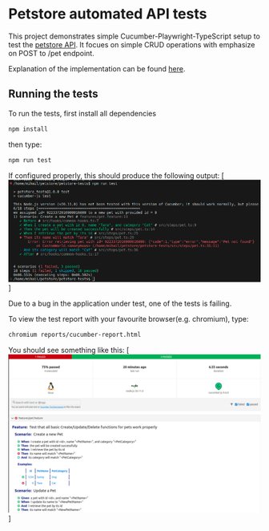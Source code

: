 # Petstore automated API tests

This project demonstrates simple Cucumber-Playwright-TypeScript setup to test the [petstore API](https://petstore.swagger.io/). It focues on simple CRUD operations with emphasize on POST to /pet endpoint.

Explanation of the implementation can be found [here](./docs/Explanation.md).

## Running the tests
To run the tests, first install all dependencies
```bash
npm install
```
then type:

```bash
npm run test
```
If configured properly, this should produce the following output:
[<img src="./docs/console_output.png">]

Due to a bug in the application under test, one of the tests is failing.

To view the test report with your favourite browser(e.g. chromium), type:
```bash
chromium reports/cucumber-report.html
```
You should see something like this:
[<img src="./docs/cucumber-report.png">]
